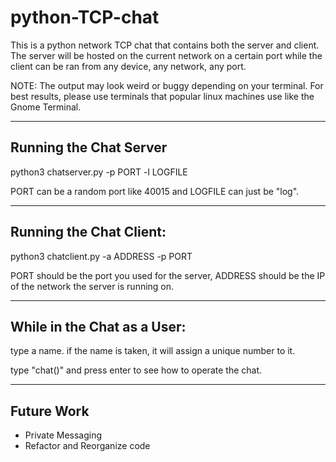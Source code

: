 # python-TCP-chat

This is a python network TCP chat that contains both the server and client.
The server will be hosted on the current network on a certain port while the client can be ran from any device, any network, any port.

NOTE: The output may look weird or buggy depending on your terminal. For best results, please use terminals that popular linux machines use like the Gnome Terminal.

---

## Running the Chat Server
python3 chatserver.py -p PORT -l LOGFILE

  PORT can be a random port like 40015 and LOGFILE can just be "log".

---

## Running the Chat Client:
python3 chatclient.py -a ADDRESS -p PORT

  PORT should be the port you used for the server, ADDRESS should be the IP of the network the server is running on.

---

## While in the Chat as a User:
type a name. if the name is taken, it will assign a unique number to it.

type "chat()" and press enter to see how to operate the chat.

---

## Future Work
* Private Messaging
* Refactor and Reorganize code